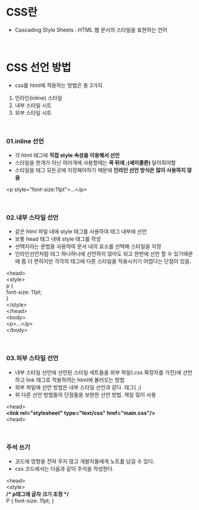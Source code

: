 # CSS란
- Cascading Style Sheets : HTML 웹 문서의 스타일을 표현하는 언어

<br/>

# CSS 선언 방법
- css를 html에 적용하는 방법은 총 3가지
<ol>
<li>인라인(inline) 스타일</li>
<li>내부 스타일 시트</li>
<li>외부 스타일 시트</li>
</ol>

<br/>

### 01.inline 선언
- 각 html 태그에 <b>직접 style 속성을 이용해서 선언</b>
- 스타일을 한개가 아닌 여러개에 사용할때는 <b>꼭 뒤에 ;(세미콜론) </b>달아줘야함
- 스타일을 태그 모든곳에 지정해야하기 때문에 <b>인라인 선언 방식은 많이 사용하지 않음</b>

\<p style="font-size:11pt">...\</p>

<br/>

### 02.내부 스타일 선언
- 같은 html 파일 내에 style 태그를 사용하여 태그 내부에 선언
- 보통 head 태그 내에 style 태그를 작성
- 선택자라는 문법을 사용하여 문서 내의 요소를 선택해 스타일을 지정
- 인라인선언처럼 태그 하나하나에 선언하지 않아도 되고 한번에 선언 할 수 있기때문에 좀 더 편하지만
각각의 태그에 다른 스타일을 적용시키기 어렵다는 단점이 있음.

\<head><br/>
  \<style><br/>
  p {<br/>
     font-size: 11pt;<br/>
  }<br/>
  \</style><br/>
  \</head><br/>
  \<body><br/>
    \<p>...\</p><br/>
  \</body><br/>
     
<br/>

### 03.외부 스타일 선언
- 내부 스타일 선언에 선언된 스타일 세트들을 외부 파일(.css 확장자를 가진)에 선언하고 link 태그로 적용하려는 html에 불러오는 방법
- 외부 파일에 선언 방법은 내부 스타일 선언과 같다. 태그{ ;} 
- 위 다른 선언 방법들의 단점들을 보완한 선언 방법. 제일 많이 사용

\<head><br/>
<b>\<link rel="stylesheet" type="text/css" href="main.css"/></b><br/>
\<head>

<br/>

### 주석 쓰기
- 코드에 영향을 전혀 주지 않고 개발자들에게 노트를 남길 수 있다.
- css 코드에서는 다음과 같이 주석을 작성한다.

\<head><br/>
\<style><br/>
<b>/* p태그에 글자 크기 조정 */</b><br/>
P { font-size: 11pt; }
